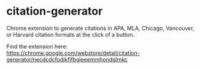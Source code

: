 # citation-generator
Chrome extension to generate citations in APA, MLA, Chicago, Vancouver, or Harvard citation formats at the click of a button. 

Find the extension here: https://chrome.google.com/webstore/detail/citation-generator/necdcdcfodjkfjfbgieeemmhondglmkc
